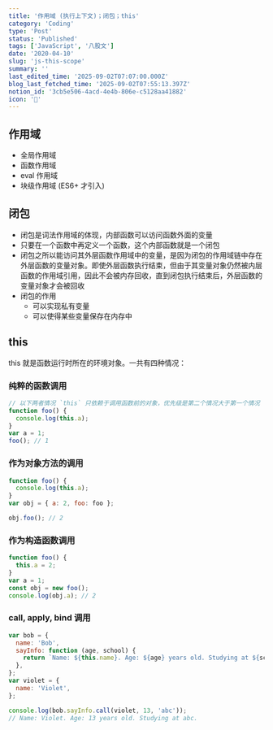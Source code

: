 ```yaml
---
title: '作用域 (执行上下文)；闭包；this'
category: 'Coding'
type: 'Post'
status: 'Published'
tags: ['JavaScript', '八股文']
date: '2020-04-10'
slug: 'js-this-scope'
summary: ''
last_edited_time: '2025-09-02T07:07:00.000Z'
blog_last_fetched_time: '2025-09-02T07:55:13.397Z'
notion_id: '3cb5e506-4acd-4e4b-806e-c5128aa41882'
icon: '🎊'
---
```


## 作用域

- 全局作用域
- 函数作用域
- eval 作用域
- 块级作用域 (ES6+ 才引入)

## 闭包

- 闭包是词法作用域的体现，内部函数可以访问函数外面的变量
- 只要在一个函数中再定义一个函数，这个内部函数就是一个闭包
- 闭包之所以能访问其外层函数作用域中的变量，是因为闭包的作用域链中存在外层函数的变量对象。即使外层函数执行结束，但由于其变量对象仍然被内层函数的作用域引用，因此不会被内存回收，直到闭包执行结束后，外层函数的变量对象才会被回收
- 闭包的作用
  - 可以实现私有变量
  - 可以使得某些变量保存在内存中

## this

this 就是函数运行时所在的环境对象。一共有四种情况：

### 纯粹的函数调用

```javascript
// 以下两者情况 `this` 只依赖于调用函数前的对象，优先级是第二个情况大于第一个情况
function foo() {
  console.log(this.a);
}
var a = 1;
foo(); // 1
```

### 作为对象方法的调用

```javascript
function foo() {
  console.log(this.a);
}
var obj = { a: 2, foo: foo };

obj.foo(); // 2
```

### 作为构造函数调用

```javascript
function foo() {
  this.a = 2;
}
var a = 1;
const obj = new foo();
console.log(obj.a); // 2
```

### call, apply, bind 调用

```javascript
var bob = {
  name: 'Bob',
  sayInfo: function (age, school) {
    return `Name: ${this.name}. Age: ${age} years old. Studying at ${school}.`;
  },
};
var violet = {
  name: 'Violet',
};

console.log(bob.sayInfo.call(violet, 13, 'abc'));
// Name: Violet. Age: 13 years old. Studying at abc.
```
